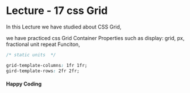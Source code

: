 # Lecture - 17 css Grid

In this Lecture we have studied about CSS Grid, 

we have practiced css Grid Container Properties such as display: grid, 
px, 
fractional unit 
repeat Funciton,
```css
/* static units  */

grid-template-columns: 1fr 1fr;
gird-template-rows: 2fr 2fr;
```

#### Happy Coding